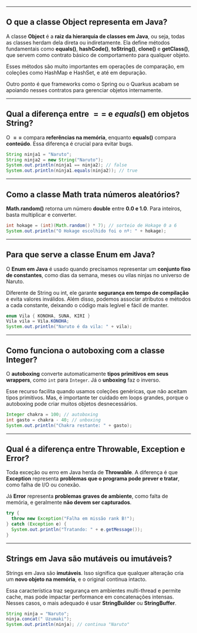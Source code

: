 
-----

## O que a classe Object representa em Java?

A classe **Object** é a **raiz da hierarquia de classes em Java**, ou seja, todas as classes herdam dela direta ou indiretamente. Ela define métodos fundamentais como **equals()**, **hashCode()**, **toString()**, **clone()** e **getClass()**, que servem como contrato básico de comportamento para qualquer objeto.

Esses métodos são muito importantes em operações de comparação, em coleções como HashMap e HashSet, e até em depuração.

Outro ponto é que frameworks como o Spring ou o Quarkus acabam se apoiando nesses contratos para gerenciar objetos internamente.

-----

## Qual a diferença entre $==$ e $equals()$ em objetos String?

O **$==$** compara **referências na memória**, enquanto **equals()** compara **conteúdo**. Essa diferença é crucial para evitar bugs.

```java
String ninja1 = "Naruto";
String ninja2 = new String("Naruto");
System.out.println(ninja1 == ninja2); // false
System.out.println(ninja1.equals(ninja2)); // true
```

-----

## Como a classe Math trata números aleatórios?

**Math.random()** retorna um número **double** entre **0.0 e 1.0**. Para inteiros, basta multiplicar e converter.

```java
int hokage = (int)(Math.random() * 7); // sorteio de Hokage 0 a 6
System.out.println("O Hokage escolhido foi o nº: " + hokage);
```

-----

## Para que serve a classe Enum em Java?

O **Enum em Java** é usado quando precisamos representar um **conjunto fixo de constantes**, como dias da semana, meses ou vilas ninjas no universo de Naruto.

Diferente de String ou int, ele garante **segurança em tempo de compilação** e evita valores inválidos. Além disso, podemos associar atributos e métodos a cada constante, deixando o código mais legível e fácil de manter.

```java
enum Vila { KONOHA, SUNA, KIRI }
Vila vila = Vila.KONOHA;
System.out.println("Naruto é da vila: " + vila);
```

-----

## Como funciona o autoboxing com a classe Integer?

O **autoboxing** converte automaticamente **tipos primitivos em seus wrappers**, como `int` para `Integer`. Já o **unboxing** faz o inverso.

Esse recurso facilita quando usamos coleções genéricas, que não aceitam tipos primitivos. Mas, é importante ter cuidado em loops grandes, porque o autoboxing pode criar muitos objetos desnecessários.

```java
Integer chakra = 100; // autoboxing
int gasto = chakra - 40; // unboxing
System.out.println("Chakra restante: " + gasto);
```

-----

## Qual é a diferença entre Throwable, Exception e Error?

Toda exceção ou erro em Java herda de **Throwable**. A diferença é que **Exception** representa **problemas que o programa pode prever e tratar**, como falha de I/O ou conexão.

Já **Error** representa **problemas graves de ambiente**, como falta de memória, e geralmente **não devem ser capturados**.

```java
try {
  throw new Exception("Falha em missão rank B!");
} catch (Exception e) {
  System.out.println("Tratando: " + e.getMessage());
}
```

-----

## Strings em Java são mutáveis ou imutáveis?

Strings em Java são **imutáveis**. Isso significa que qualquer alteração cria um **novo objeto na memória**, e o original continua intacto.

Essa característica traz segurança em ambientes multi-thread e permite cache, mas pode impactar performance em concatenações intensas. Nesses casos, o mais adequado é usar **StringBuilder** ou **StringBuffer**.

```java
String ninja = "Naruto";
ninja.concat(" Uzumaki");
System.out.println(ninja); // continua "Naruto"
```